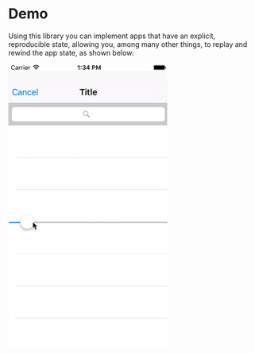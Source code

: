 # Demo

Using this library you can implement apps that have an explicit, reproducible state, allowing you, among many other things, to replay and rewind the app state, as shown below:

![](img/timetravel.gif)
